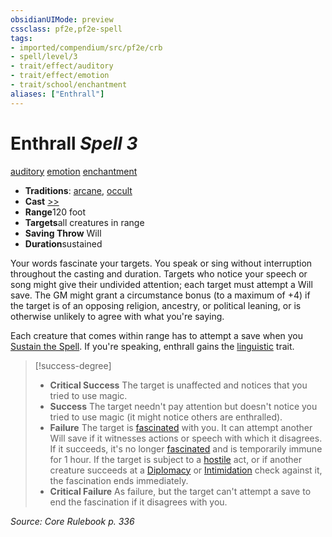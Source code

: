 ```yaml
---
obsidianUIMode: preview
cssclass: pf2e,pf2e-spell
tags:
- imported/compendium/src/pf2e/crb
- spell/level/3
- trait/effect/auditory
- trait/effect/emotion
- trait/school/enchantment
aliases: ["Enthrall"]
---
```

# Enthrall *Spell 3*   
[auditory](auditory.md)  [emotion](emotion.md)  [enchantment](enchantment.md)  

- **Traditions**: [arcane](arcane.md), [occult](occult.md)
- **Cast** [>>](chapter-9-playing-the-game.md#Actions "Two-Action") 
- **Range**120 foot
- **Targets**all creatures in range
- **Saving Throw** Will
- **Duration**sustained

Your words fascinate your targets. You speak or sing without interruption throughout the casting and duration. Targets who notice your speech or song might give their undivided attention; each target must attempt a Will save. The GM might grant a circumstance bonus (to a maximum of +4) if the target is of an opposing religion, ancestry, or political leaning, or is otherwise unlikely to agree with what you're saying.

Each creature that comes within range has to attempt a save when you [Sustain the Spell](sustain-a-spell.md). If you're speaking, enthrall gains the [linguistic](linguistic.md) trait.

> [!success-degree] 
> - **Critical Success** The target is unaffected and notices that you tried to use magic.
> - **Success** The target needn't pay attention but doesn't notice you tried to use magic (it might notice others are enthralled).
> - **Failure** The target is [fascinated](conditions.md#Fascinated) with you. It can attempt another Will save if it witnesses actions or speech with which it disagrees. If it succeeds, it's no longer [fascinated](conditions.md#Fascinated) and is temporarily immune for 1 hour. If the target is subject to a [hostile](conditions.md#Hostile) act, or if another creature succeeds at a [Diplomacy](../skills.md#Diplomacy) or [Intimidation](../skills.md#Intimidation) check against it, the fascination ends immediately.
> - **Critical Failure** As failure, but the target can't attempt a save to end the fascination if it disagrees with you.

*Source: Core Rulebook p. 336*